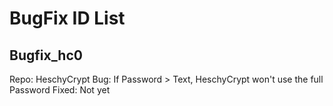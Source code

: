 # BugFix ID List

## Bugfix_hc0
Repo: HeschyCrypt
Bug: If Password > Text, HeschyCrypt won't use the full Password
Fixed: Not yet
